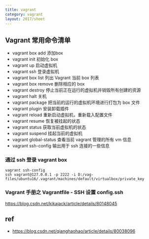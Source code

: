 ```yaml
---
title: vagrant
category: vagrant
layout: 2017/sheet
---
```


## Vagrant 常用命令清单

* vagrant box add 添加box
* vagrant init 初始化 box
* vagrant up 启动虚拟机
* vagrant ssh 登录虚拟机
* vagrant box list 列出 Vagrant 当前 box 列表
* vagrant box remove 删除相应的 box
* vagrant destroy 停止当前正在运行的虚拟机并销毁所有创建的资源
* vagrant halt 关机
* vagrant package 把当前的运行的虚拟机环境进行打包为 box 文件
* vagrant plugin 安装卸载插件
* vagrant reload 重新启动虚拟机，重新载入配置文件
* vagrant resume 恢复被挂起的状态
* vagrant status 获取当前虚拟机的状态
* vagrant suspend 挂起当前的虚拟机
* vagrant global-status 查看当前 vagrant 管理的所有 vm 信息
* vagrant ssh-config 输出用于 ssh 连接的一些信息

### 通过 ssh 登录 vagrant box ###

```
vagrant ssh-config
ssh vagrant@127.0.0.1 -p 2222 -i D:/vag-files/ubuntu16/.vagrant/machines/default/virtualbox/private_key
```

### Vagrant 手册之 Vagrantfile - SSH 设置 config.ssh

https://blog.csdn.net/kikajack/article/details/80148045



## ref
- https://blog.csdn.net/qianghaohao/article/details/80038096

